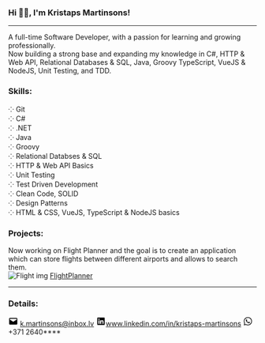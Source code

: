 ### Hi :fist_right::fist_left:, I'm Kristaps Martinsons!
---
A full-time Software Developer, with a passion for learning and growing professionally.</br>
Now building a strong base and expanding my knowledge in C#, HTTP & Web API, Relational Databases & SQL, Java, Groovy TypeScript, VueJS & NodeJS, Unit Testing, and TDD.

### Skills:
&#8280; Git </br>
&#8280; C# </br>
&#8280; .NET </br>
&#8280; Java </br>
&#8280; Groovy </br>
&#8280; Relational Databses & SQL</br>
&#8280; HTTP & Web API Basics</br>
&#8280; Unit Testing</br>
&#8280; Test Driven Development</br>
&#8280; Clean Code, SOLID</br>
&#8280; Design Patterns</br>
&#8280; HTML & CSS, VueJS, TypeScript & NodeJS basics</br>

### Projects:
Now working on Flight Planner and the goal is to create an application which can store flights between different airports and allows to search them.</br>
<img src = "https://image.flaticon.com/icons/svg/68/68380.svg" alt = "Flight img" width = "20" height = "20">
<a href="https://github.com/MartinsKris/FlightPlanner">FlightPlanner</a>

---
### Details:
<img src = "https://github.com/Automattic/social-logos/blob/trunk/sources/svg/mail.svg" alt = "e-mail" width = "20" height = "20"> <a href="mailto:k.matinsons@inbox.lv?subject=[GitHub]%20Hi%20there">k.martinsons@inbox.lv</a>
<img src = "https://github.com/Automattic/social-logos/blob/trunk/sources/svg/linkedin.svg" alt = "LinkedIn" width = "20" height = "20"><a href="www.linkedin.com/in/kristaps-martinsons">www.linkedin.com/in/kristaps-martinsons</a>
<img src = "https://github.com/Automattic/social-logos/blob/trunk/sources/svg/whatsapp.svg" alt = "whatsApp" width = "20" height = "20"> +&#51;71 &#50;&#54;&#52;&#48;****
